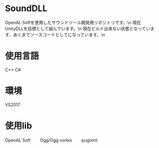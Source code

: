 # SoundDLL
OpenAL Softを使用したサウンドツール開発用リポジトリです。\n
現在UnityDLLを目標として組んでいます。\n
現在ビルド出来ない状態となっています、あくまでソースコードとしてになっています。\n

# 使用言語
C++
C#

# 環境
VS2017

# 使用lib
OpenAL Soft　　
Ogg/Ogg vorbis　　
pugixml　　
